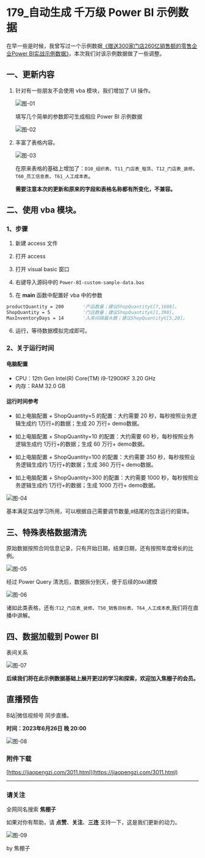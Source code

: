 # 179\_自动生成 千万级 Power BI 示例数据

在早一些是时候，我曾写过一个示例数据[《赠送300家门店260亿销售额的零售企业Power BI实战示例数据》](https://jiaopengzi.com/1435.html)，本次我们对该示例数据做了一些调整。



## 一、更新内容

1. 针对有一些朋友不会使用 vba 模块，我们增加了 UI 操作。

    ![图-01](https://image.jiaopengzi.com/blog/202306251058119.png)

    

    填写几个简单的参数即可生成相应 Power BI 示例数据

    ![图-02](https://image.jiaopengzi.com/blog/202306251046880.png)

    

2. 丰富了表格内容。

    ![图-03](https://image.jiaopengzi.com/blog/202306251050320.png)

    在原来表格的基础上增加了：`D10_组织表`、`T11_门店表_租赁`、`T12_门店表_装修`、`T60_员工信息表`、`T61_人工成本表`。

    **需要注意本次的更新和原来的字段和表格名称都有所变化，不兼容。**



## 二、使用 vba 模块。

### 1、步骤

1. 新建 access 文件

2. 打开 access 

3. 打开 visual basic 窗口

4. 右键导入源码中的 `Power-BI-custom-sample-data.bas`

5. 在 **main** 函数中配置好 vba 中的参数

```vb
productQuantity = 200       '产品数量；建议ShopQuantity∈[7,1688]。
ShopQuantity = 5            '门店数量；建议ShopQuantity∈[1,390]。
MaxInventoryDays = 14       '入库间隔最大数；建议ShopQuantity∈[5,20]。
```

6. 运行，等待数据模拟完成即可。



### 2、关于运行时间

#### 电脑配置

- CPU：12th Gen Intel(R) Core(TM) i9-12900KF   3.20 GHz
- 内存：RAM 32.0 GB

#### 运行时间参考

- 如上电脑配置 + ShopQuantity=5   的配置：大约需要   20 秒，每秒按照业务逻辑生成约 1万行+的数据；生成   20 万行+ demo数据。

- 如上电脑配置 + ShopQuantity=10  的配置：大约需要   60 秒，每秒按照业务逻辑生成约 1万行+的数据；生成   60 万行+ demo数据。

- 如上电脑配置 + ShopQuantity=100 的配置：大约需要  350 秒，每秒按照业务逻辑生成约 1万行+的数据；生成  360 万行+ demo数据。

- 如上电脑配置 + ShopQuantity=300 的配置：大约需要 1000 秒，每秒按照业务逻辑生成约 1万行+的数据；生成 1000 万行+ demo数据。



![图-04](https://image.jiaopengzi.com/blog/202306251147726.png)



基本满足实战学习所用，可以根据自己需要调节数量,`0`结尾的包含运行的窗体。



## 三、特殊表格数据清洗

原始数据按照合同信息记录，只有开始日期，结束日期，还有按照年度增长的比例。

![图-05](https://image.jiaopengzi.com/blog/202306251127611.png)



经过 Power Query 清洗后，数据拆分到天，便于后续的`DAX`建模

![图-06](https://image.jiaopengzi.com/blog/202306251129556.png)



诸如此类表格，还有:`T12_门店表_装修`、`T50_销售目标表`、`T64_人工成本表`,我们将在直播中讲解。



## 四、数据加载到 Power BI

表间关系

![图-07](https://image.jiaopengzi.com/blog/202306251121711.png)



**后续我们将在此示例数据基础上展开更过的学习和探索，欢迎加入焦棚子的会员。**



## 直播预告

B站|微信视频号 同步直播。

**时间：2023年6月26日 晚 20:00**

![图-08](https://image.jiaopengzi.com/wp-content/uploads/bilibili-live-qr-code.png)



### 附件下载

[https://jiaopengzi.com/3011.html](https://jiaopengzi.com/3011.html)



------

### 请关注

全网同名搜索 **焦棚子**

如果对你有帮助，请 **点赞**、**关注**、**三连** 支持一下，这是我们更新的动力。

![图-09](https://image.jiaopengzi.com/wp-content/uploads/jiaopengzierweima.png)



by 焦棚子
